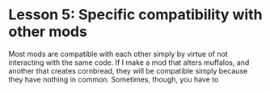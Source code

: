
# Lesson 5: Specific compatibility with other mods

Most mods are compatible with each other simply by virtue of not interacting with the same code. If I make a mod that alters muffalos, and another that creates cornbread, they will be compatible simply because they have nothing in common. Sometimes, though, you have to 